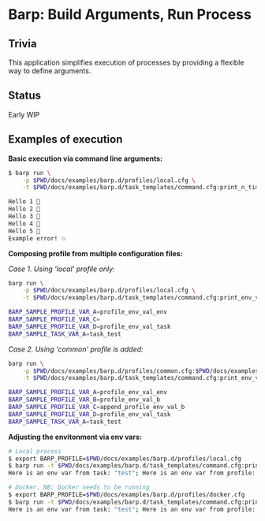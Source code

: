 # Barp: Build Arguments, Run Process

## Trivia

This application simplifies execution of processes by providing a flexible way to define arguments.

## Status

Early WIP

## Examples of execution

__Basic execution via command line arguments:__

```bash
$ barp run \
    -p $PWD/docs/examples/barp.d/profiles/local.cfg \
    -t $PWD/docs/examples/barp.d/task_templates/command.cfg:print_n_times

Hello 1 🚀
Hello 2 🚀
Hello 3 🚀
Hello 4 🚀
Hello 5 🚀
Example error! 💥
```

__Composing profile from multiple configuration files:__

_Case 1. Using 'local' profile only:_

```bash
barp run \
    -p $PWD/docs/examples/barp.d/profiles/local.cfg \
    -t $PWD/docs/examples/barp.d/task_templates/command.cfg:print_env_vars

BARP_SAMPLE_PROFILE_VAR_A=profile_env_val_env
BARP_SAMPLE_PROFILE_VAR_C=
BARP_SAMPLE_PROFILE_VAR_D=profile_env_val_task
BARP_SAMPLE_TASK_VAR_A=task_test
```

_Case 2. Using 'common' profile is added:_

```bash
barp run \
    -p $PWD/docs/examples/barp.d/profiles/common.cfg:$PWD/docs/examples/barp.d/profiles/local.cfg \
    -t $PWD/docs/examples/barp.d/task_templates/command.cfg:print_env_vars

BARP_SAMPLE_PROFILE_VAR_A=profile_env_val_env
BARP_SAMPLE_PROFILE_VAR_B=profile_env_val_b
BARP_SAMPLE_PROFILE_VAR_C=append_profile_env_val_b
BARP_SAMPLE_PROFILE_VAR_D=profile_env_val_task
BARP_SAMPLE_TASK_VAR_A=task_test
```

__Adjusting the envitonment via env vars:__

```bash
# Local process
$ export BARP_PROFILE=$PWD/docs/examples/barp.d/profiles/local.cfg
$ barp run -t $PWD/docs/examples/barp.d/task_templates/command.cfg:print_env_vars
Here is an env var from task: "test"; Here is an env var from profile: "abc"

# Docker. NB: Docker needs to be running
$ export BARP_PROFILE=$PWD/docs/examples/barp.d/profiles/docker.cfg
$ barp run -t $PWD/docs/examples/barp.d/task_templates/command.cfg:print_env_vars
Here is an env var from task: "test"; Here is an env var from profile: "abc_docker"
```